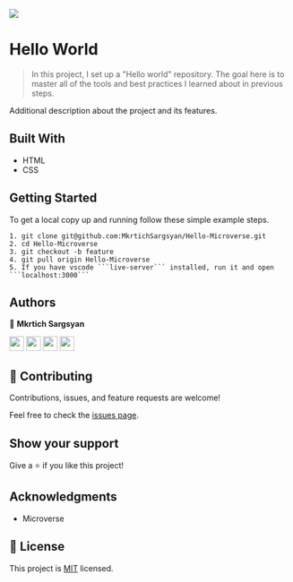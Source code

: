 ![](https://img.shields.io/badge/Microverse-blueviolet)

# Hello World

> In this project, I set up a "Hello world" repository. The goal here is to master all of the tools and best practices I learned about in previous steps. 


Additional description about the project and its features.

## Built With

- HTML
- CSS


## Getting Started


To get a local copy up and running follow these simple example steps.

    1. git clone git@github.com:MkrtichSargsyan/Hello-Microverse.git
    2. cd Hello-Microverse
    3. git checkout -b feature
    4. git pull origin Hello-Microverse
    5. If you have vscode ```live-server``` installed, run it and open ```localhost:3000```


## Authors

👤 **Mkrtich Sargsyan**

[<code><img height="26" src="https://cdn.iconscout.com/icon/free/png-256/github-153-675523.png"></code>](https://github.com/MkrtichSargsyan)
[<code><img height="26" src="https://upload.wikimedia.org/wikipedia/sco/thumb/9/9f/Twitter_bird_logo_2012.svg/1200px-Twitter_bird_logo_2012.svg.png"></code>](https://twitter.com/MkrtichSargsyan)
[<code><img height="26" src="https://upload.wikimedia.org/wikipedia/commons/thumb/c/c9/Linkedin.svg/1200px-Linkedin.svg.png"></code>](https://www.linkedin.com/in/mkrtich-sargsyan/)
[<code><img height="26" src="https://icons-for-free.com/iconfiles/png/512/email+gmail+mail+message+service+icon-1320183404410750774.png"></code>](mailto:mkrtichsargsyan24@gmail.com)


## 🤝 Contributing

Contributions, issues, and feature requests are welcome!

Feel free to check the [issues page](https://github.com/MkrtichSargsyan/Hello-Microverse/issues).

## Show your support

Give a ⭐️ if you like this project!

## Acknowledgments

- Microverse

## 📝 License

This project is [MIT](./MIT.md) licensed.